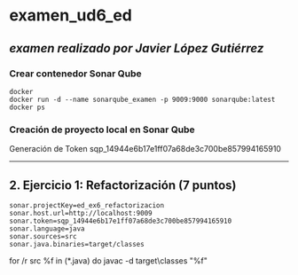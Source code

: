 # examen_ud6_ed
***examen realizado por Javier López Gutiérrez***
---

### Crear contenedor Sonar Qube

```
docker
docker run -d --name sonarqube_examen -p 9009:9000 sonarqube:latest
docker ps
```

### Creación de proyecto local en Sonar Qube

Generación de Token
sqp_14944e6b17e1ff07a68de3c700be857994165910

---

## 2. Ejercicio 1: Refactorización (7 puntos) 

```
sonar.projectKey=ed_ex6_refactorizacion
sonar.host.url=http://localhost:9009
sonar.token=sqp_14944e6b17e1ff07a68de3c700be857994165910
sonar.language=java
sonar.sources=src
sonar.java.binaries=target/classes
```
for /r src %f in (*.java) do javac -d target\classes "%f"